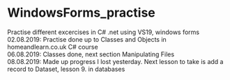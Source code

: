 # WindowsForms_practise
Practise different excercises in C# .net using VS19, windows forms  
02.08.2019: Practise done up to Classes and Objects in homeandlearn.co.uk C# course  
06.08.2019: Classes done, next section Manipulating Files  
08.08.2019: Made up progress I lost yesterday. Next lesson to take is add a record to Dataset, lesson 9. in databases  